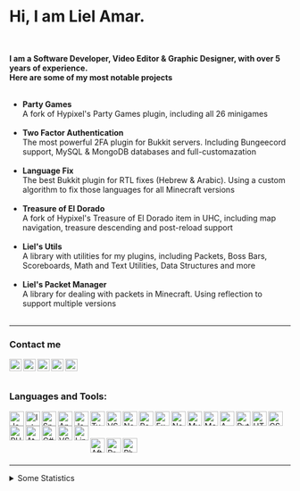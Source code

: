 # Hi, I am Liel Amar.

<br>

<b>I am a Software Developer, Video Editor & Graphic Designer, with over 5 years of experience.</b>
<br>
<b>Here are some of my most notable projects</b>
<br><br>
<ul>
  <li><b>Party Games</b><br>A fork of Hypixel's Party Games plugin, including all 26 minigames</li><br>
  <li><b>Two Factor Authentication</b><br>The most powerful 2FA plugin for Bukkit servers. Including Bungeecord support, MySQL & MongoDB databases and full-customazation</li><br>
  <li><b>Language Fix</b><br>The best Bukkit plugin for RTL fixes (Hebrew & Arabic). Using a custom algorithm to fix those languages for all Minecraft versions</li><br>
  <li><b>Treasure of El Dorado</b><br>A fork of Hypixel's Treasure of El Dorado item in UHC, including map navigation, treasure descending and post-reload support</li><br>
  <li><b>Liel's Utils</b><br>A library with utilities for my plugins, including Packets, Boss Bars, Scoreboards, Math and Text Utilities, Data Structures and more</li><br>
  <li><b>Liel's Packet Manager</b><br>A library for dealing with packets in Minecraft. Using reflection to support multiple versions</li><br>
</ul>

---

### Contact me

[<img align="left" alt="website"  width="22px" style="fill: orange;" src="https://lielamar.com/images/svg/website.svg" />][website]
[<img align="left" alt="twitter"  width="22px" src="https://lielamar.com/images/svg/twitter.svg" />][twitter]
[<img align="left" alt="youtube"  width="22px" src="https://lielamar.com/images/svg/youtube.svg" />][youtube]
[<img align="left" alt="spigot"   width="22px" src="https://lielamar.com/images/svg/spigot.svg" />][spigot]
[<img align="left" alt="linkedin" width="22px" src="https://lielamar.com/images/svg/linkedin.svg" />][linkedin]

<br><br>

### Languages and Tools:
<img align="left" alt="Java" width="26px" src="https://lielamar.com/images/svg/java.svg" />
<img align="left" alt="IntelliJ" width="26px" src="https://lielamar.com/images/svg/intellij.svg" />
<img align="left" alt="Spring" width="26px" src="https://lielamar.com/images/svg/spring.svg" />
<img align="left" alt="Android" width="26px" src="https://lielamar.com/images/svg/android.svg" />
<img align="left" alt="JavaScript" width="26px" src="https://lielamar.com/images/svg/javascript.svg" />
<img align="left" alt="TypeScript" width="26px" src="https://lielamar.com/images/svg/typescript.svg" />
<img align="left" alt="VSCode" width="26px" src="https://lielamar.com/images/svg/vscode.svg" />
<img align="left" alt="NodeJS" width="26px" src="https://lielamar.com/images/svg/nodejs.svg" />
<img align="left" alt="React" width="26px" src="https://lielamar.com/images/svg/react.svg" />
<img align="left" alt="Express" width="26px" src="https://lielamar.com/images/svg/express.svg" />
<img align="left" alt="NextJS" width="26px" src="https://lielamar.com/images/svg/nextjs.svg" />
<img align="left" alt="MySQL" width="26px" src="https://lielamar.com/images/svg/mysql.svg" />
<img align="left" alt="MongoDB" width="26px" src="https://lielamar.com/images/svg/mongodb.svg" />
<img align="left" alt="AWS" width="26px" src="https://lielamar.com/images/svg/aws.svg" />
<img align="left" alt="Python" width="26px" src="https://lielamar.com/images/svg/python.svg" />
<img align="left" alt="HTML5" width="26px" src="https://lielamar.com/images/svg/html5.svg" />
<img align="left" alt="CSS3" width="26px" src="https://lielamar.com/images/svg/css3.svg" />
<img align="left" alt="PHP" width="26px" src="https://lielamar.com/images/svg/php.svg" />
<img align="left" alt="Atom" width="26px" src="https://lielamar.com/images/svg/atom.svg" />
<img align="left" alt="C#" width="26px" src="https://lielamar.com/images/svg/csharp.svg" />
<img align="left" alt="VS" width="26px" src="https://lielamar.com/images/svg/vs.svg" />
<img align="left" alt="Linux" width="26px" src="https://lielamar.com/images/svg/linux.svg" />

<br><br>

<img align="left" alt="After Effects" width="26px" src="https://lielamar.com/images/svg/aftereffects.svg" />
<img align="left" alt="Premiere Pro" width="26px" src="https://lielamar.com/images/svg/premierepro.svg" />
<img align="left" alt="Photoshop" width="26px" src="https://lielamar.com/images/svg/photoshop.svg" />

<br><br>

---

<details>
  <summary>Some Statistics</summary>
  <img align="left" alt="GitHub Stats" src="https://github-readme-stats.codestackr.vercel.app/api?username=LielAmar&show_icons=true&hide_border=true"/>
</details>

[website]: https://lielamar.com
[twitter]: https://twitter.com/IamLielAmar
[youtube]: https://www.youtube.com/channel/UCK9c8Rixqzy7LqG8eBDy9Fg
[spigot]: https://www.spigotmc.org/members/scorpyon.446937/
[linkedin]: https://www.linkedin.com/in/liel-amar-6069a41a5/
